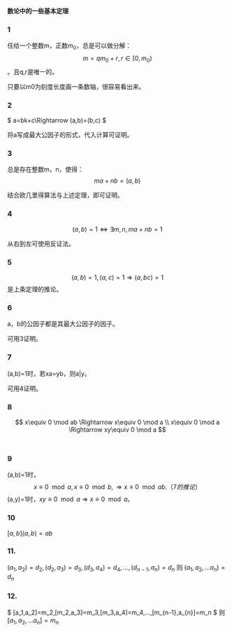​**数论中的一些基本定理**

### 1
任给一个整数m，正数$m_0$，总是可以做分解：
$$
m=qm_0+r,r\in [0,m_0)
$$
。且q,r是唯一的。

只要以m0为刻度长度画一条数轴，很容易看出来。

### 2
$
a=bk+c\Rightarrow (a,b)=(b,c)
$

将a写成最大公因子的形式，代入计算可证明。

### 3
总是存在整数m，n，使得：
$$
ma+nb=(a,b)
$$

结合欧几里得算法与上述定理，即可证明。

### 4
$$
(a,b)=1\Leftrightarrow \exists m,n, ma+nb=1
$$


从右到左可使用反证法。

### 5
$$
(a,b)=1,(a,c)=1\Rightarrow (a,bc)=1
$$
是上条定理的推论。

### 6
a，b的公因子都是其最大公因子的因子。

可用3证明。

### 7
(a,b)=1时，若xa=yb，则a|y。

可用4证明。

### 8
$$
x\equiv 0 \mod ab \Rightarrow x\equiv 0 \mod a
\\
x\equiv 0 \mod a \Rightarrow xy\equiv 0 \mod a
$$
 
### 9

(a,b)=1时，
$$
x\equiv 0 \mod a, x\equiv 0 \mod b,\Rightarrow x\equiv 0 \mod ab.（7的推论）
$$
(a,y)=1时，$xy\equiv 0 \mod a \Rightarrow x\equiv 0\mod a$。

### 10
$[a,b](a,b)=ab$

### 11.
$(a_1,a_2)=d_2,(d_2,a_3)=d_3,(d_3,a_4)=d_4,...,(d_{n-1},a_{n})=d_n$
则
$(a_1,a_2,...a_n)=d_n$

### 12.
$
[a_1,a_2]=m_2,[m_2,a_3]=m_3,[m_3,a_4]=m_4,...,[m_{n-1},a_{n}]=m_n
$
则
$[a_1,a_2,...a_n]=m_n$


​